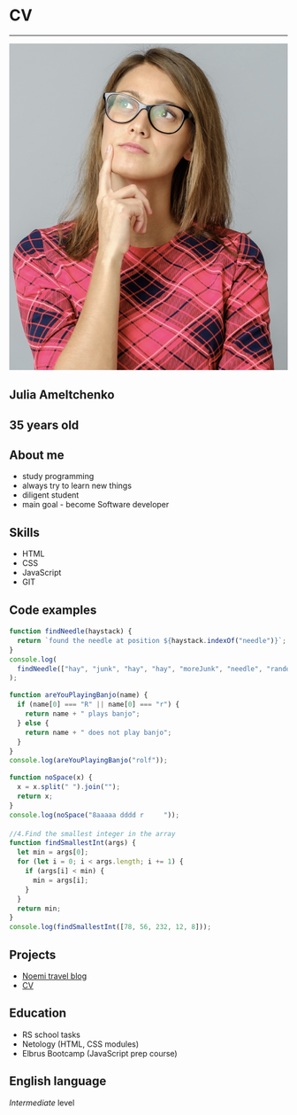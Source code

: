 # CV

---

![Photo](.testrs/../IMG_4874.jpg)

## Julia Ameltchenko

## 35 years old

## About me

- study programming
- always try to learn new things
- diligent student
- main goal - become Software developer

## Skills

- HTML
- CSS
- JavaScript
- GIT

## Code examples

```javascript
function findNeedle(haystack) {
  return `found the needle at position ${haystack.indexOf("needle")}`;
}
console.log(
  findNeedle(["hay", "junk", "hay", "hay", "moreJunk", "needle", "randomJunk"])
);
```

```javascript
function areYouPlayingBanjo(name) {
  if (name[0] === "R" || name[0] === "r") {
    return name + " plays banjo";
  } else {
    return name + " does not play banjo";
  }
}
console.log(areYouPlayingBanjo("rolf"));
```

```javascript
function noSpace(x) {
  x = x.split(" ").join("");
  return x;
}
console.log(noSpace("8aaaaa dddd r     "));

//4.Find the smallest integer in the array
function findSmallestInt(args) {
  let min = args[0];
  for (let i = 0; i < args.length; i += 1) {
    if (args[i] < min) {
      min = args[i];
    }
  }
  return min;
}
console.log(findSmallestInt([78, 56, 232, 12, 8]));
```

## Projects

- [Noemi travel blog](https://juliaame.github.io/mq-diploma-last/)
- [CV](https://juliaame.github.io/rsschool-cv/CV)

## Education

- RS school tasks
- Netology (HTML, CSS modules)
- Elbrus Bootcamp (JavaScript prep course)

## English language

_Intermediate_ level
